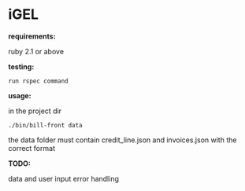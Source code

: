 # iGEL
**requirements:** 

ruby 2.1 or above 

**testing:** 

`run rspec command` 

**usage:**  

in the project dir 

`./bin/bill-front data` 

the data folder must contain credit_line.json and invoices.json with the correct format 

**TODO:**

data and user input error handling 